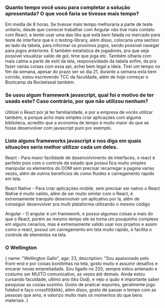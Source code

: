 ### Quanto tempo você usou para completar a solução apresentada? O que você faria se tivesse mais tempo?

Em media de 8 horas. Se tivesse mais tempo melhoraria a parte de teste unitario, desde que comecei trabalhar com Angular não tive mais contato com React, e tentei usar uma das libs que está bem falada no mercado para teste de interface que é o testing-library, além disso, colocaria uma section ao lado da tabela, para informar os proximos jogos, sendo possivel navegar para jogos anteriores. E também estatistica de jogadores, pra que seja possivel visualizar saldo de gol, time que joga etc. Também olharia com mais calma a parte de estil da tela, responsividade da tabela enfim, da pra fazer varias coisas com essa api, achei bem legal a ideia. Tirei um tempo no fim da semana, apesar do prazo ser só dia 21, durante a semana está bem corrido, estou escrevendo TCC da faculdade, além de hoje começar o Bootcamp da Rocketseat também.

### Se usou algum framework javascript, qual foi o motivo de ter usado este? Caso contrário, por que não utilizou nenhum?

Utilizei o React por já ter familiaridade, e por a empresa de vocês utilizar também, e porque acho mais simples criar aplicações com alguma biblioteca, acredito que a economia de tempo é muito maior do que se fosse desenvolver com javascript puro por exemplo.

### Liste alguns frameworks javascript e nos diga em quais situações seria melhor utilizar cada um deles.

React - Para maior facilidade de desenvolvimento de interfaces, o react é perfeito pois com o controle de estado que possui fica muito simples manipular os elementos do DOM sem precisar recarregar a pagina varias vezes, além de outros beneficios de como fluidez e carregamento rapido em tela.

React Native - Para criar aplicações mobile, sem precisar ser nativo o React Native é muito valido, além de ser muito similar com o React, é extremamente tranquilo desenvolver um aplicativo por la, além de conseguir desenvolver pra multi plataforma utilizando o mesmo código

Angular - O angular é um framework, e possui algumas coisas a mais do que o React, porém ao mesmo tempo ele se torna um pouquinho complexo em alguns cenarios, mas é extremamente valido usar nos projetos e assim como o react, possui um carregamento em tela muito rapido, e facilita o controle de elementos na tela.

### O Wellington

{
    name: "Wellington Gallo",
    age: 23,
    description: "Sou apaixonado pelo front-end e por coisas bonitinhas na tela, gosto muito e assumir desafios e encarar novas empreitadads. Sou ligado no 220, sempre estou antenado e costumo ser MUITO comunicativo, as vezes até demais. Ainda estou cursando faculdade, ultimo ano (tks God), e vejo o quão é importante saber pesquisar as cosias sozinho. Gosto de praticar esportes, geralmente jogo futebol e faço crossfit(kkkk), além disso, gosto de passar o tempo com as pessoas que amo, e valorizo muito mais os momentos do que bens materiais.
}